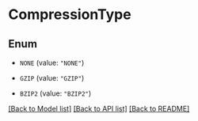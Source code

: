# CompressionType

## Enum


* `NONE` (value: `"NONE"`)

* `GZIP` (value: `"GZIP"`)

* `BZIP2` (value: `"BZIP2"`)


[[Back to Model list]](../README.md#documentation-for-models) [[Back to API list]](../README.md#documentation-for-api-endpoints) [[Back to README]](../README.md)


